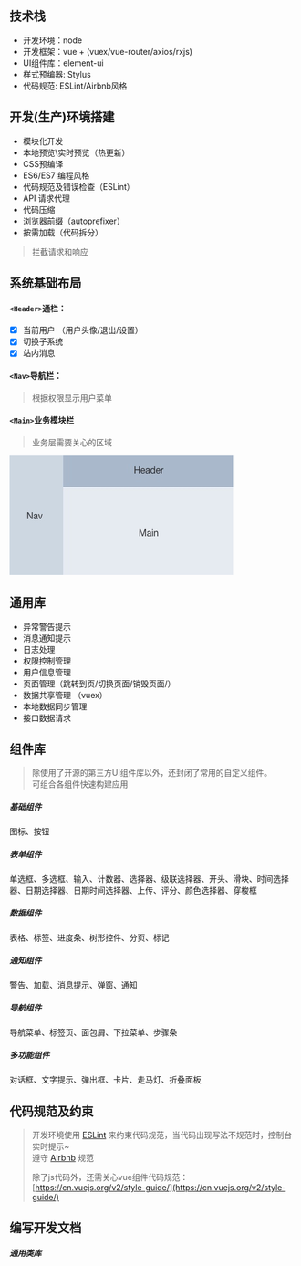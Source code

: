 ## 技术栈

* 开发环境：node
* 开发框架：vue + \(vuex/vue-router/axios/rxjs\)
* UI组件库：element-ui
* 样式预编器: Stylus
* 代码规范: ESLint/Airbnb风格

## 开发\(生产\)环境搭建

* 模块化开发
* 本地预览\实时预览（热更新）
* CSS预编译
* ES6/ES7 编程风格
* 代码规范及错误检查（ESLint）
* API 请求代理
* 代码压缩
* 浏览器前缀（autoprefixer）
* 按需加载（代码拆分）

> 拦截请求和响应

## 系统基础布局

#### `<Header>`通栏：

* [x] 当前用户 （用户头像/退出/设置）
* [x] 切换子系统
* [x] 站内消息

#### `<Nav>`导航栏：

> 根据权限显示用户菜单

#### `<Main>`业务模块栏

> 业务层需要关心的区域

![](/assets/1.png)

## 通用库

* 异常警告提示
* 消息通知提示
* 日志处理
* 权限控制管理
* 用户信息管理
* 页面管理（跳转到页/切换页面/销毁页面/）
* 数据共享管理 （vuex）
* 本地数据同步管理
* 接口数据请求

## 组件库

> 除使用了开源的第三方UI组件库以外，还封闭了常用的自定义组件。  
> 可组合各组件快速构建应用

##### 基础组件

图标、按钮

##### 表单组件

单选框、多选框、输入、计数器、选择器、级联选择器、开头、滑块、时间选择器、日期选择器、日期时间选择器、上传、评分、颜色选择器、穿梭框

##### 数据组件

表格、标签、进度条、树形控件、分页、标记

##### 通知组件

警告、加载、消息提示、弹窗、通知

##### 导航组件

导航菜单、标签页、面包屑、下拉菜单、步骤条

##### 多功能组件

对话框、文字提示、弹出框、卡片、走马灯、折叠面板

## 代码规范及约束

> 开发环境使用 [ESLint](https://eslint.org/) 来约束代码规范，当代码出现写法不规范时，控制台实时提示~  
> 遵守 [Airbnb](https://github.com/airbnb/javascript) 规范
>
> 除了js代码外，还需关心vue组件代码规范：  
> [https://cn.vuejs.org/v2/style-guide/](https://cn.vuejs.org/v2/style-guide/)

## 编写开发文档

##### 通用类库



